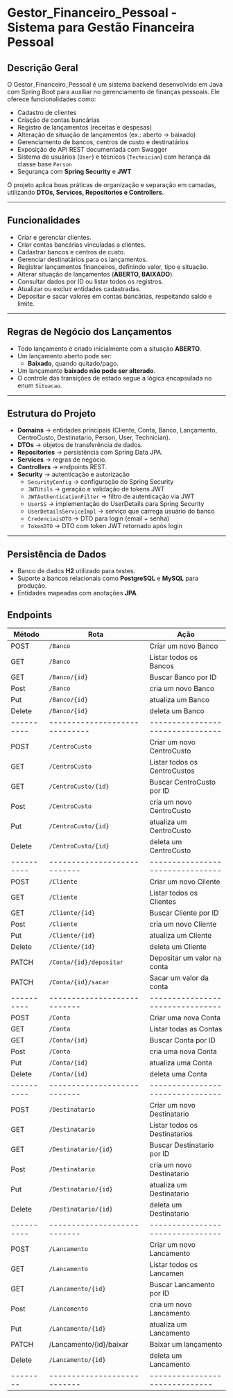 # Gestor_Financeiro_Pessoal - Sistema para Gestão Financeira Pessoal

## Descrição Geral
O Gestor_Financeiro_Pessoal é um sistema backend desenvolvido em Java com Spring Boot para auxiliar no gerenciamento de finanças pessoais. Ele oferece funcionalidades como:

- Cadastro de clientes
- Criação de contas bancárias
- Registro de lançamentos (receitas e despesas)
- Alteração de situação de lançamentos (ex.: aberto → baixado)
- Gerenciamento de bancos, centros de custo e destinatários
- Exposição de API REST documentada com Swagger
- Sistema de usuários (`User`) e técnicos (`Technician`) com herança da classe base `Person`
- Segurança com **Spring Security** e **JWT**

O projeto aplica boas práticas de organização e separação em camadas, utilizando **DTOs, Services, Repositories e Controllers**.

---

## Funcionalidades

- Criar e gerenciar clientes.
- Criar contas bancárias vinculadas a clientes.
- Cadastrar bancos e centros de custo.
- Gerenciar destinatários para os lançamentos.
- Registrar lançamentos financeiros, definindo valor, tipo e situação.
- Alterar situação de lançamentos (**ABERTO, BAIXADO**).
- Consultar dados por ID ou listar todos os registros.
- Atualizar ou excluir entidades cadastradas.
- Depositar e sacar valores em contas bancárias, respeitando saldo e limite.

---

## Regras de Negócio dos Lançamentos

- Todo lançamento é criado inicialmente com a situação **ABERTO**.
- Um lançamento aberto pode ser:
    - **Baixado**, quando quitado/pago.
- Um lançamento **baixado não pode ser alterado**.
- O controle das transições de estado segue a lógica encapsulada no enum `Situacao`.

---

## Estrutura do Projeto

- **Domains** → entidades principais (Cliente, Conta, Banco, Lançamento, CentroCusto, Destinatario, Person, User, Technician).
- **DTOs** → objetos de transferência de dados.
- **Repositories** → persistência com Spring Data JPA.
- **Services** → regras de negócio.
- **Controllers** → endpoints REST.
- **Security** → autenticação e autorização
  - `SecurityConfig` → configuração do Spring Security
  - `JWTUtils` → geração e validação de tokens JWT
  - `JWTAuthenticationFilter` → filtro de autenticação via JWT
  - `UserSS` → implementação do UserDetails para Spring Security
  - `UserDetailsServiceImpl` → serviço que carrega usuário do banco
  - `CredenciaisDTO` → DTO para login (email + senha)
  - `TokenDTO` → DTO com token JWT retornado após login

---

## Persistência de Dados

- Banco de dados **H2** utilizado para testes.
- Suporte a bancos relacionais como **PostgreSQL** e **MySQL** para produção.
- Entidades mapeadas com anotações **JPA**.

## Endpoints
| Método     | Rota                          | Ação                             |
|------------|-------------------------------|----------------------------------|
| POST       | `/Banco`                      | Criar um novo Banco              |
| GET        | `/Banco`                      | Listar todos os Bancos           |
| GET        | `/Banco/{id}`                 | Buscar Banco por ID              |
| Post       | `/Banco`                      | cria um novo Banco               |
| Put        | `/Banco/{id}`                 | atualiza um Banco                |
| Delete     | `/Banco/{id} `                | deleta um Banco                  |
| ---------- | ----------------------------- | -------------------------------- |
| POST       | `/CentroCusto`                | Criar um novo CentroCusto        |
| GET        | `/CentroCusto`                | Listar todos os CentroCustos     |
| GET        | `/CentroCusto/{id}`           | Buscar CentroCusto por ID        |
| Post       | `/CentroCusto`                | cria um novo CentroCusto         |
| Put        | `/CentroCusto/{id}`           | atualiza um CentroCusto          |
| Delete     | `/CentroCusto/{id} `          | deleta um CentroCusto            |
| ---------- | ---------------------------   | -------------------------------- |
| POST       | `/Cliente`                    | Criar um novo Cliente            |
| GET        | `/Cliente`                    | Listar todos os Clientes         |
| GET        | `/Cliente/{id}`               | Buscar Cliente por ID            |
| Post       | `/Cliente`                    | cria um novo Cliente             |
| Put        | `/Cliente/{id}`               | atualiza um Cliente              |
| Delete     | `/Cliente/{id} `              | deleta um Cliente                |
| PATCH      | `/Conta/{id}/depositar`       | Depositar um valor na conta      |
| PATCH      | `/Conta/{id}/sacar`           | Sacar um valor da conta          |
| ---------- | ---------------------------   | -------------------------------- |
| POST       | `/Conta`                      | Criar uma nova Conta             |
| GET        | `/Conta`                      | Listar todas as Contas           |
| GET        | `/Conta/{id}`                 | Buscar Conta por ID              |
| Post       | `/Conta`                      | cria uma nova Conta              |
| Put        | `/Conta/{id}`                 | atualiza uma Conta               |
| Delete     | `/Conta/{id} `                | deleta uma Conta                 |
| ---------- | ---------------------------   | -------------------------------- |
| POST       | `/Destinatario`               | Criar um novo Destinatario       |
| GET        | `/Destinatario`               | Listar todos os Destinatarios    |
| GET        | `/Destinatario/{id}`          | Buscar Destinatario por ID       |
| Post       | `/Destinatario`               | cria um novo Destinatario        |
| Put        | `/Destinatario/{id}`          | atualiza um Destinatario         |
| Delete     | `/Destinatario/{id} `         | deleta um Destinatario           |
| ---------- | ---------------------------   | -------------------------------- |
| POST       | `/Lancamento`                 | Criar um novo Lancamento         |
| GET        | `/Lancamento`                 | Listar todos os Lancamen         |
| GET        | `/Lancamento/{id}`            | Buscar Lancamento por ID         |
| Post       | `/Lancamento`                 | cria um novo Lancamento          |
| Put        | `/Lancamento/{id}`            | atualiza um Lancamento           |
| PATCH      | /Lancamento/{id}/baixar       | Baixar um lançamento             |
| Delete     | `/Lancamento/{id} `           | deleta um Lancamento             |
| --------   | ---------------------------   | ------------------------------   |